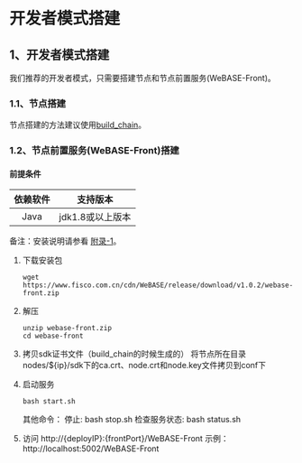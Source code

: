 # 开发者模式搭建

## 1、开发者模式搭建

我们推荐的开发者模式，只需要搭建节点和节点前置服务(WeBASE-Front)。

### 1.1、节点搭建

节点搭建的方法建议使用[build_chain](https://fisco-bcos-documentation.readthedocs.io/zh_CN/release-2.0/docs/installation.html)。


### 1.2、节点前置服务(WeBASE-Front)搭建
#### 前提条件

| 依赖软件 | 支持版本 |
| :-: | :-: |
| Java | jdk1.8或以上版本 |

备注：安装说明请参看 [附录-1](../WeBASE-Front/appendix.html#id2)。

1. 下载安装包
    ```shell
    wget https://www.fisco.com.cn/cdn/WeBASE/release/download/v1.0.2/webase-front.zip
    ```

2. 解压
    ```shell
    unzip webase-front.zip
    cd webase-front
    ```

3. 拷贝sdk证书文件（build_chain的时候生成的）
    将节点所在目录nodes/${ip}/sdk下的ca.crt、node.crt和node.key文件拷贝到conf下

4. 启动服务
    ```shell
    bash start.sh 
    ```
    其他命令：
    停止: bash stop.sh 
    检查服务状态: bash status.sh 

5. 访问
    http://{deployIP}:{frontPort}/WeBASE-Front 
    示例：http://localhost:5002/WeBASE-Front 

    
